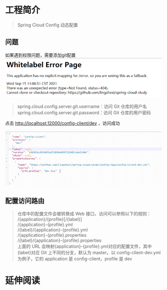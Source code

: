 # 工程简介
> Spring Cloud Config 动态配置

## 问题
如果遇到权限问题，需要添加git配置
![img.png](img.png)
> spring.cloud.config.server.git.username：访问 Git 仓库的用户名     
spring.cloud.config.server.git.password：访问 Git 仓库的用户密码

点击 [http://localhost:12000/config-client/dev](http://localhost:12000/config-client/dev)  ，访问成功

![img_1.png](img_1.png) 

## 配置访问路由
> 仓库中的配置文件会被转换成 Web 接口，访问可以参照以下的规则：     
/{application}/{profile}[/{label}]      
/{application}-{profile}.yml        
/{label}/{application}-{profile}.yml        
/{application}-{profile}.properties     
/{label}/{application}-{profile}.properties     
上面的 URL 会映射{application}-{profile}.yml对应的配置文件，其中{label}对应 Git 上不同的分支，默认为 master。以 config-client-dev.yml 为例子，它的 application 是 config-client，profile 是 dev

# 延伸阅读

